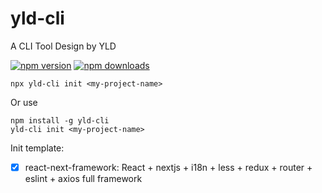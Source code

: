 # yld-cli
A CLI Tool Design by YLD

[![npm version](https://img.shields.io/npm/v/yld-cli.svg?style=flat-square)](https://www.npmjs.com/package/yld-cli) [![npm downloads](https://img.shields.io/npm/dm/yld-cli.svg?style=flat-square)](https://www.npmjs.com/package/yld-cli)

```
npx yld-cli init <my-project-name>
```

Or use

```
npm install -g yld-cli
yld-cli init <my-project-name>
```

Init template:

- [x]  react-next-framework: React + nextjs + i18n + less + redux + router + eslint + axios full framework
